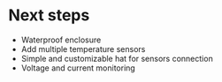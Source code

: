 
# Next steps

* Waterproof enclosure
* Add multiple temperature sensors
* Simple and customizable hat for sensors connection
* Voltage and current monitoring
